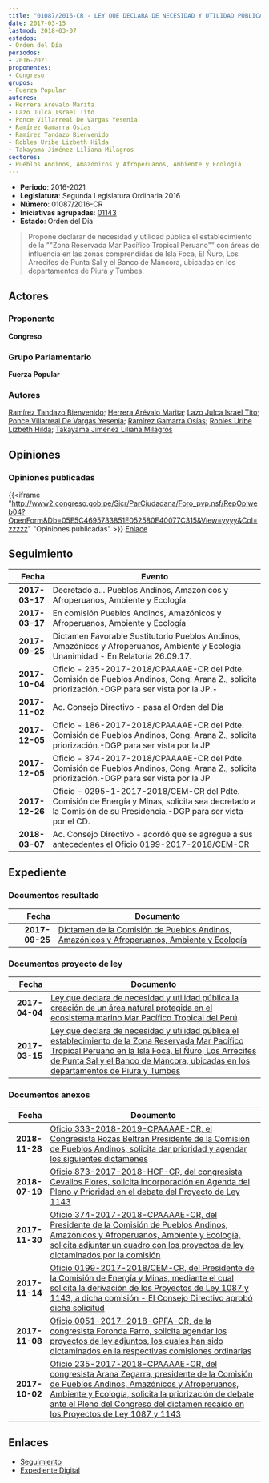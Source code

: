 ```yaml
---
title: "01087/2016-CR - LEY QUE DECLARA DE NECESIDAD Y UTILIDAD PÚBLICA EL ESTABLECIMIENTO DE LA 'ZONA RESERVADA MAR PACÍFICO TROPICAL PERUANO' EN LA ISLA FOCA, EL ÑURO, LOS ARRECIFES DE PUNTA SAL Y EL BANCO DE MÁNCORA, UBICADAS EN LOS DEPARTAMENTOS DE PIURA Y TUMBES"
date: 2017-03-15
lastmod: 2018-03-07
estados:
- Orden del Día
periodos:
- 2016-2021
proponentes:
- Congreso
grupos:
- Fuerza Popular
autores:
- Herrera Arévalo Marita
- Lazo Julca Israel Tito
- Ponce Villarreal De Vargas Yesenia
- Ramírez Gamarra Osías
- Ramírez Tandazo Bienvenido
- Robles Uribe Lizbeth Hilda
- Takayama Jiménez Liliana Milagros
sectores:
- Pueblos Andinos, Amazónicos y Afroperuanos, Ambiente y Ecología
---
```

- **Periodo**: 2016-2021
- **Legislatura**: Segunda Legislatura Ordinaria 2016
- **Número**: 01087/2016-CR
- **Iniciativas agrupadas**: [01143](../../01100/01143)
- **Estado**: Orden del Día

> Propone declarar de necesidad y utilidad pública el establecimiento de la ""Zona Reservada Mar Pacífico Tropical Peruano"" con áreas de influencia en las zonas comprendidas de Isla Foca, El Ñuro, Los Arrecifes de Punta Sal y el Banco de Máncora, ubicadas en los departamentos de Piura y Tumbes.


## Actores

### Proponente

**Congreso**

### Grupo Parlamentario

**Fuerza Popular**

### Autores

[Ramírez Tandazo Bienvenido](mailto:mailto:bramirez@congreso.gob.pe); [Herrera Arévalo Marita](mailto:mailto:mherrera@congreso.gob.pe); [Lazo Julca Israel Tito](mailto:mailto:ilazo@congreso.gob.pe); [Ponce Villarreal De Vargas Yesenia](mailto:mailto:yponce@congreso.gob.pe); [Ramírez Gamarra Osías](mailto:mailto:oramirez@congreso.gob.pe); [Robles Uribe Lizbeth Hilda](mailto:mailto:lroblesu@congreso.gob.pe); [Takayama Jiménez Liliana Milagros](mailto:mailto:ltakayama@congreso.gob.pe)

## Opiniones

### Opiniones publicadas

{{<iframe "http://www2.congreso.gob.pe/Sicr/ParCiudadana/Foro_pvp.nsf/RepOpiweb04?OpenForm&Db=05E5C4695733851E052580E40077C315&View=yyyy&Col=zzzzz" "Opiniones publicadas" >}}
[Enlace](http://www2.congreso.gob.pe/Sicr/ParCiudadana/Foro_pvp.nsf/RepOpiweb04?OpenForm&Db=05E5C4695733851E052580E40077C315&View=yyyy&Col=zzzzz)


## Seguimiento

| Fecha | Evento |
|------:|--------|
| **2017-03-17** | Decretado a... Pueblos Andinos, Amazónicos y Afroperuanos, Ambiente y Ecología |
| **2017-03-17** | En comisión Pueblos Andinos, Amazónicos y Afroperuanos, Ambiente y Ecología |
| **2017-09-25** | Dictamen Favorable Sustitutorio Pueblos Andinos, Amazónicos y Afroperuanos, Ambiente y Ecología Unanimidad - En Relatoría 26.09.17. |
| **2017-10-04** | Oficio - 235-2017-2018/CPAAAAE-CR del Pdte. Comisión de Pueblos Andinos, Cong. Arana Z., solicita priorización.-DGP para ser vista por la JP.- |
| **2017-11-02** | Ac. Consejo Directivo - pasa al Orden del Día |
| **2017-12-05** | Oficio - 186-2017-2018/CPAAAAE-CR del Pdte. Comisión de Pueblos Andinos, Cong. Arana Z., solicita priorización.-DGP para ser vista por la JP |
| **2017-12-05** | Oficio - 374-2017-2018/CPAAAAE-CR del Pdte. Comisión de Pueblos Andinos, Cong. Arana Z., solicita priorización.-DGP para ser vista por la JP |
| **2017-12-26** | Oficio - 0295-1-2017-2018/CEM-CR del Pdte. Comisión de Energía y Minas, solicita sea decretado a la Comisión de su Presidencia.-DGP para ser vista por el CD. |
| **2018-03-07** | Ac. Consejo Directivo - acordó que se agregue a sus antecedentes el Oficio 0199-2017-2018/CEM-CR |

## Expediente

### Documentos resultado

| Fecha | Documento |
|------:|-----------|
| **2017-09-25** | [Dictamen de la Comisión de Pueblos Andinos, Amazónicos y Afroperuanos, Ambiente y Ecología](http://www.leyes.congreso.gob.pe/Documentos/2016_2021/Dictamenes/Proyectos_de_Ley/01087DC19MAY20170925.PDF) |

### Documentos proyecto de ley

| Fecha | Documento |
|------:|-----------|
| **2017-04-04** | [Ley que declara de necesidad y utilidad pública la creación de un área natural protegida en el ecosistema marino Mar Pacífico Tropical del Perú](http://www.leyes.congreso.gob.pe/Documentos/2016_2021/Proyectos_de_Ley_y_de_Resoluciones_Legislativas/PL0114320170404..pdf) |
| **2017-03-15** | [Ley que declara de necesidad y utilidad pública el establecimiento de la Zona Reservada Mar Pacífico Tropical Peruano en la Isla Foca, El Ñuro, Los Arrecifes de Punta Sal y el Banco de Máncora, ubicadas en los departamentos de Piura y Tumbes](http://www.leyes.congreso.gob.pe/Documentos/2016_2021/Proyectos_de_Ley_y_de_Resoluciones_Legislativas/PL0108720170315..pdf) |

### Documentos anexos

| Fecha | Documento |
|------:|-----------|
| **2018-11-28** | [Oficio 333-2018-2019-CPAAAAE-CR, el Congresista Rozas Beltran Presidente de la Comisión de Pueblos Andinos, solicita dar prioridad y agendar los siguientes dictamenes](http://www.leyes.congreso.gob.pe/Documentos/2016_2021/Oficios/Comisiones_Ordinarias/OFICIO-333-2018-2019-CPAAAAE-CR.pdf) |
| **2018-07-19** | [Oficio 873-2017-2018-HCF-CR, del congresista Cevallos Flores, solicita incorporación en Agenda del Pleno y Prioridad en el debate del Proyecto de Ley 1143](http://www.leyes.congreso.gob.pe/Documentos/2016_2021/Oficios/Congresistas/OFICIO-873-2017-2018-HCF-CR.PDF) |
| **2017-11-30** | [Oficio 374-2017-2018-CPAAAAE-CR, del Presidente de la Comisión de Pueblos Andinos, Amazónicos y Afroperuanos, Ambiente y Ecología, solicita adjuntar un cuadro con los proyectos de ley dictaminados por la comisión](http://www.leyes.congreso.gob.pe/Documentos/2016_2021/Oficios/Congresistas/OFICIO-374-2017-2018-CPAAAAE-CR.PDF) |
| **2017-11-14** | [Oficio 0199-2017-2018/CEM-CR, del Presidente de la Comisión de Energía y Minas, mediante el cual solicita la derivación de los Proyectos de Ley 1087 y 1143, a dicha comisión - El Consejo Directivo aprobó dicha solicitud](http://www.leyes.congreso.gob.pe/Documentos/2016_2021/Oficios/Comisiones_Ordinarias/OFICIO-0199-2017-2018-CEM-CR.pdf) |
| **2017-11-08** | [Oficio 0051-2017-2018-GPFA-CR, de la congresista Foronda Farro, solicita agendar los proyectos de ley adjuntos, los cuales han sido dictaminados en la respectivas comisiones ordinarias](http://www.leyes.congreso.gob.pe/Documentos/2016_2021/Oficios/Grupos_Parlamentarios/OFICIO-0051-2017-2018-GPFA-CR.pdf) |
| **2017-10-02** | [Oficio 235-2017-2018-CPAAAAE-CR, del congresista Arana Zegarra, presidente de la Comisión de Pueblos Andinos, Amazónicos y Afroperuanos, Ambiente y Ecología, solicita la priorización de debate ante el Pleno del Congreso del dictamen recaído en los Proyectos de Ley 1087 y 1143](http://www.leyes.congreso.gob.pe/Documentos/2016_2021/Oficios/Comisiones_Ordinarias/OFICIO-235-2017-2018-CPAAAAE-CR.pdf) |

## Enlaces

- [Seguimiento](http://www2.congreso.gob.pe/Sicr/TraDocEstProc/CLProLey2016.nsf/f7fff46988ca05b1052578e100829cc7/6d145a884736fb4d052580e5004e54a3?OpenDocument)
- [Expediente Digital](http://www2.congreso.gob.pe/Sicr/TraDocEstProc/Expvirt_2011.nsf/visbusqptramdoc1621/01087?opendocument)

